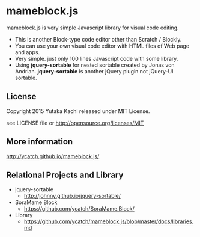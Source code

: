 # mameblock.js

mameblock.js is very simple Javascript library for visual code editing.

- This is another Block-type code editor other than Scratch / Blockly.
- You can use your own visual code editor with HTML files of Web page and apps.
- Very simple. just only 100 lines Javascript code with some library.
- Using **jquery-sortable** for nested sortable created by Jonas von Andrian. **jquery-sortable** is another jQuery plugin not jQuery-UI sortable.


## License

Copyright 2015 Yutaka Kachi released under MIT License.

see LICENSE file or http://opensource.org/licenses/MIT


## More information

http://ycatch.github.io/mameblock.js/


## Relational Projects and Library

* jquery-sortable
  - http://johnny.github.io/jquery-sortable/
* SoraMame Block
  - https://github.com/ycatch/SoraMame.Block/
* Library
  - https://github.com/ycatch/mameblock.js/blob/master/docs/libraries.md


